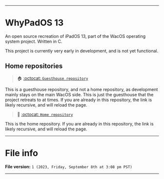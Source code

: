 
***

# WhyPadOS 13

An open source recreation of iPadOS 13, part of the WacOS operating system project. Written in C.

This project is currently very early in development, and is not yet functional.

## Home repositories

> 🏠️ [:octocat: `Guesthouse repository`](https://github.com/seanpm2001/WhyPadOS_13/)

This is a guesthouse repository, and not a home repository, as development mainly stays on the main WacOS side. This is just the guesthouse that the project retreats to at times. If you are already in this repository, the link is likely recursive, and will reload the page.

> 🏡️ [:octocat: `Home repository`](https://github.com/seanpm2001/WacOS/tree/WacOS-dev/WhyPadOS/13/)

This is the home repository. If you are already in this repository, the link is likely recursive, and will reload the page.

***

# File info

**File version:** `1 (2023, Friday, September 8th at 3:08 pm PST)`

***
